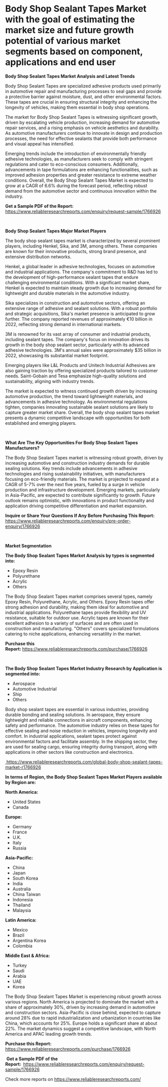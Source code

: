 <p><h1>Body Shop Sealant Tapes Market with the goal of estimating the market size and future growth potential of various market segments based on component, applications and end user</h1></p><p><strong>Body Shop Sealant Tapes Market Analysis and Latest Trends</strong></p>
<p><p>Body Shop Sealant Tapes are specialized adhesive products used primarily in automotive repair and manufacturing processes to seal gaps and provide a protective barrier against moisture, dust, and other environmental factors. These tapes are crucial in ensuring structural integrity and enhancing the longevity of vehicles, making them essential in body shop operations.</p><p>The market for Body Shop Sealant Tapes is witnessing significant growth, driven by escalating vehicle production, increasing demand for automotive repair services, and a rising emphasis on vehicle aesthetics and durability. As automotive manufacturers continue to innovate in design and production processes, the need for effective sealants that provide both performance and visual appeal has intensified.</p><p>Emerging trends include the introduction of environmentally friendly adhesive technologies, as manufacturers seek to comply with stringent regulations and cater to eco-conscious consumers. Additionally, advancements in tape formulations are enhancing functionalities, such as improved adhesion properties and greater resistance to extreme weather conditions. Overall, the Body Shop Sealant Tapes Market is expected to grow at a CAGR of 6.6% during the forecast period, reflecting robust demand from the automotive sector and continuous innovation within the industry.</p></p>
<p><strong>Get a Sample PDF of the Report:&nbsp;</strong> <a href="https://www.reliableresearchreports.com/enquiry/request-sample/1766926?utm_campaign=2279&utm_medium=2&utm_source=Github&utm_content=ia&utm_term=03042025&utm_id=body-shop-sealant-tapes">https://www.reliableresearchreports.com/enquiry/request-sample/1766926</a></p>
<p>&nbsp;</p>
<p><strong>Body Shop Sealant Tapes Major Market Players</strong></p>
<p><p>The body shop sealant tapes market is characterized by several prominent players, including Henkel, Sika, and 3M, among others. These companies are known for their innovative products, strong brand presence, and extensive distribution networks.</p><p>Henkel, a global leader in adhesive technologies, focuses on automotive and industrial applications. The company's commitment to R&D has led to the development of high-performance sealant tapes that endure challenging environmental conditions. With a significant market share, Henkel is expected to maintain steady growth due to increasing demand for lightweight and durable materials in the automotive industry.</p><p>Sika specializes in construction and automotive sectors, offering an extensive range of adhesive and sealant solutions. With a robust portfolio and strategic acquisitions, Sika's market presence is anticipated to grow further. The company reported revenues of approximately €10 billion in 2022, reflecting strong demand in international markets.</p><p>3M is renowned for its vast array of consumer and industrial products, including sealant tapes. The company's focus on innovation drives its growth in the body shop sealant sector, particularly with its advanced adhesive technologies. 3M's annual sales were approximately $35 billion in 2022, showcasing its substantial market footprint.</p><p>Emerging players like L&L Products and Unitech Industrial Adhesives are also gaining traction by offering specialized products tailored to customer needs. Saint-Gobain and Tesa emphasize high-quality solutions and sustainability, aligning with industry trends.</p><p>The market is expected to witness continued growth driven by increasing automotive production, the trend toward lightweight materials, and advancements in adhesive technology. As environmental regulations tighten, companies innovating sustainable sealant solutions are likely to capture greater market share. Overall, the body shop sealant tapes market presents a dynamic competitive landscape with opportunities for both established and emerging players.</p></p>
<p>&nbsp;</p>
<p><strong>What Are The Key Opportunities For Body Shop Sealant Tapes Manufacturers?</strong></p>
<p><p>The Body Shop Sealant Tapes market is witnessing robust growth, driven by increasing automotive and construction industry demands for durable sealing solutions. Key trends include advancements in adhesive technologies and rising sustainability initiatives, with manufacturers focusing on eco-friendly materials. The market is projected to expand at a CAGR of 5-7% over the next five years, fueled by a surge in vehicle production and infrastructure development. Emerging markets, particularly in Asia-Pacific, are expected to contribute significantly to growth. Future outlook remains optimistic, with innovations in product functionality and application driving competitive differentiation and market expansion.</p></p>
<p><strong>Inquire or Share Your Questions If Any Before Purchasing This Report:</strong> <a href="https://www.reliableresearchreports.com/enquiry/pre-order-enquiry/1766926?utm_campaign=2279&utm_medium=2&utm_source=Github&utm_content=ia&utm_term=03042025&utm_id=body-shop-sealant-tapes">https://www.reliableresearchreports.com/enquiry/pre-order-enquiry/1766926</a></p>
<p>&nbsp;</p>
<p><strong>Market Segmentation</strong></p>
<p><strong>The Body Shop Sealant Tapes Market Analysis by types is segmented into:</strong></p>
<p><ul><li>Epoxy Resin</li><li>Polyurethane</li><li>Acrylic</li><li>Others</li></ul></p>
<p><p>The Body Shop Sealant Tapes market comprises several types, namely Epoxy Resin, Polyurethane, Acrylic, and Others. Epoxy Resin tapes offer strong adhesion and durability, making them ideal for automotive and industrial applications. Polyurethane tapes provide flexibility and UV resistance, suitable for outdoor use. Acrylic tapes are known for their excellent adhesion to a variety of surfaces and are often used in construction and manufacturing. "Others" covers specialized formulations catering to niche applications, enhancing versatility in the market.</p></p>
<p><strong>Purchase this Report:&nbsp;</strong><a href="https://www.reliableresearchreports.com/purchase/1766926?utm_campaign=2279&utm_medium=2&utm_source=Github&utm_content=ia&utm_term=03042025&utm_id=body-shop-sealant-tapes">https://www.reliableresearchreports.com/purchase/1766926</a></p>
<p>&nbsp;</p>
<p><strong>The Body Shop Sealant Tapes Market Industry Research by Application is segmented into:</strong></p>
<p><ul><li>Aerospace</li><li>Automotive Industrial</li><li>Ship</li><li>Others</li></ul></p>
<p><p>Body shop sealant tapes are essential in various industries, providing durable bonding and sealing solutions. In aerospace, they ensure lightweight and reliable connections in aircraft components, enhancing safety and performance. The automotive industry relies on these tapes for effective sealing and noise reduction in vehicles, improving longevity and comfort. In industrial applications, sealant tapes protect against environmental factors and facilitate assembly. In the shipping sector, they are used for sealing cargo, ensuring integrity during transport, along with applications in other sectors like construction and electronics.</p></p>
<p><a href="https://www.reliableresearchreports.com/global-body-shop-sealant-tapes-market-r1766926?utm_campaign=2279&utm_medium=2&utm_source=Github&utm_content=ia&utm_term=03042025&utm_id=body-shop-sealant-tapes">&nbsp;https://www.reliableresearchreports.com/global-body-shop-sealant-tapes-market-r1766926</a></p>
<p><strong>In terms of Region, the Body Shop Sealant Tapes Market Players available by Region are:</strong></p>
<p>
    <p> <strong> North America: </strong>
        <ul>
            <li>United States</li>
            <li>Canada</li>
        </ul>
        </p> 
    <p> <strong> Europe: </strong>
        <ul>
            <li>Germany</li>
            <li>France</li>
            <li>U.K.</li>
            <li>Italy</li>
            <li>Russia</li>
        </ul>
        </p> 
    <p> <strong> Asia-Pacific: </strong>
        <ul>
            <li>China</li>
            <li>Japan</li>
            <li>South Korea</li>
            <li>India</li>
            <li>Australia</li>
            <li>China Taiwan</li>
            <li>Indonesia</li>
            <li>Thailand</li>
            <li>Malaysia</li>
        </ul>
        </p> 
    <p> <strong> Latin America: </strong>
        <ul>
            <li>Mexico</li>
            <li>Brazil</li>
            <li>Argentina Korea</li>
            <li>Colombia</li>
        </ul>
        </p> 
    <p> <strong> Middle East & Africa: </strong>
        <ul>
            <li>Turkey</li>
            <li>Saudi</li>
            <li>Arabia</li>
            <li>UAE</li>
            <li>Korea</li>
        </ul>
    </p>
    </p>
<p><p>The Body Shop Sealant Tapes Market is experiencing robust growth across various regions. North America is projected to dominate the market with a share of approximately 30%, driven by increasing demand in automotive and construction sectors. Asia-Pacific is close behind, expected to capture around 28% due to rapid industrialization and urbanization in countries like China, which accounts for 25%. Europe holds a significant share at about 22%. The market dynamics suggest a competitive landscape, with North America and APAC leading growth trends.</p></p>
<p><strong>Purchase this Report: </strong><a href="https://www.reliableresearchreports.com/purchase/1766926?utm_campaign=2279&utm_medium=2&utm_source=Github&utm_content=ia&utm_term=03042025&utm_id=body-shop-sealant-tapes">https://www.reliableresearchreports.com/purchase/1766926</a></p>
<p>&nbsp;<strong>Get a Sample PDF of the Report:&nbsp;&nbsp;</strong><a href="https://www.reliableresearchreports.com/enquiry/request-sample/1766926?utm_campaign=2279&utm_medium=2&utm_source=Github&utm_content=ia&utm_term=03042025&utm_id=body-shop-sealant-tapes">https://www.reliableresearchreports.com/enquiry/request-sample/1766926</a></p>
<p><strong></strong></p>
<p>Check more reports on <a href="https://www.reliableresearchreports.com/?utm_campaign=2279&utm_medium=2&utm_source=Github&utm_content=ia&utm_term=03042025&utm_id=body-shop-sealant-tapes">https://www.reliableresearchreports.com/</a></p>